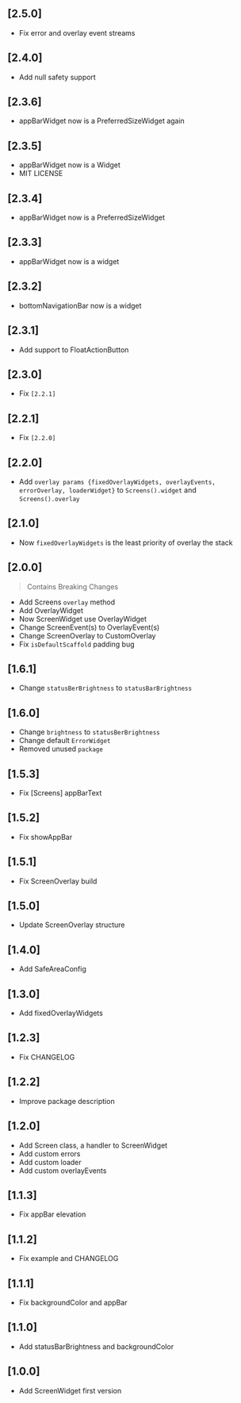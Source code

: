 ## [2.5.0]
* Fix error and overlay event streams

## [2.4.0]
* Add null safety support

## [2.3.6]
* appBarWidget now is a PreferredSizeWidget again

## [2.3.5]
* appBarWidget now is a Widget
* MIT LICENSE

## [2.3.4]
* appBarWidget now is a PreferredSizeWidget

## [2.3.3]
* appBarWidget now is a widget

## [2.3.2]
* bottomNavigationBar now is a widget

## [2.3.1]
* Add support to FloatActionButton

## [2.3.0]
* Fix `[2.2.1]`

## [2.2.1]
* Fix `[2.2.0]`

## [2.2.0]
* Add `overlay params {fixedOverlayWidgets, overlayEvents, errorOverlay, loaderWidget}` to `Screens().widget` and `Screens().overlay`

## [2.1.0]
* Now `fixedOverlayWidgets` is the least priority of overlay the stack

## [2.0.0]
> Contains Breaking Changes

* Add Screens `overlay` method
* Add OverlayWidget
* Now ScreenWidget use OverlayWidget
* Change ScreenEvent(s) to OverlayEvent(s)
* Change ScreenOverlay to CustomOverlay
* Fix `isDefaultScaffold` padding bug

## [1.6.1]
* Change `statusBerBrightness` to `statusBarBrightness`

## [1.6.0]
* Change `brightness` to `statusBerBrightness`
* Change default `ErrorWidget`
* Removed unused `package`

## [1.5.3]
* Fix [Screens] appBarText

## [1.5.2]
* Fix showAppBar

## [1.5.1]
* Fix ScreenOverlay build

## [1.5.0]
* Update ScreenOverlay structure

## [1.4.0]
* Add SafeAreaConfig

## [1.3.0]
* Add fixedOverlayWidgets

## [1.2.3]
* Fix CHANGELOG

## [1.2.2]
* Improve package description

## [1.2.0]
* Add Screen class, a handler to ScreenWidget
* Add custom errors
* Add custom loader
* Add custom overlayEvents

## [1.1.3]
* Fix appBar elevation

## [1.1.2]
* Fix example and CHANGELOG

## [1.1.1]
* Fix backgroundColor and appBar

## [1.1.0]
* Add statusBarBrightness and backgroundColor

## [1.0.0]
* Add ScreenWidget first version
